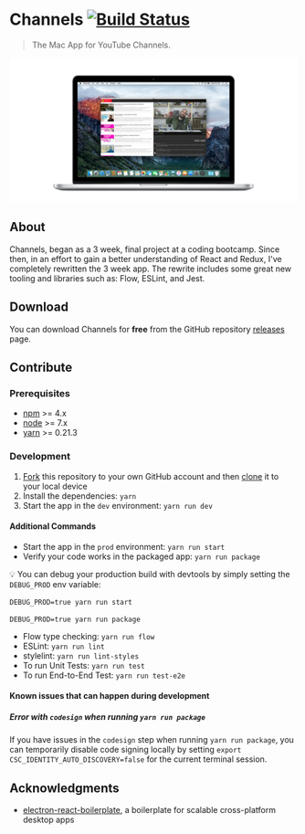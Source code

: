 # Channels [![Build Status](https://travis-ci.org/BuckyMaler/channels.svg?branch=master)](https://travis-ci.org/BuckyMaler/channels)

> The Mac App for YouTube Channels.

![Channels](internals/img/repo-banner-2.jpg)

## About

Channels, began as a 3 week, final project at a coding bootcamp. Since then, in an effort to gain a better understanding of React and Redux, I've completely rewritten the 3 week app. The rewrite includes some great new tooling and libraries such as: Flow, ESLint, and Jest.

## Download

You can download Channels for **free** from the GitHub repository [releases](https://github.com/BuckyMaler/channels/releases) page.

## Contribute

### Prerequisites

- [npm](https://www.npmjs.com/get-npm) >= 4.x
- [node](https://nodejs.org/en/download/) >= 7.x
- [yarn](https://yarnpkg.com/en/docs/install) >= 0.21.3

### Development

1. [Fork](https://help.github.com/articles/fork-a-repo/) this repository to your own GitHub account and then [clone](https://help.github.com/articles/cloning-a-repository/) it to your local device
2. Install the dependencies: `yarn`
3. Start the app in the `dev` environment: `yarn run dev`

#### Additional Commands

- Start the app in the `prod` environment: `yarn run start`
- Verify your code works in the packaged app: `yarn run package`

💡 You can debug your production build with devtools by simply setting the `DEBUG_PROD` env variable:
```
DEBUG_PROD=true yarn run start
```
```
DEBUG_PROD=true yarn run package
```

- Flow type checking: `yarn run flow`
- ESLint: `yarn run lint`
- stylelint: `yarn run lint-styles`
- To run Unit Tests: `yarn run test`
- To run End-to-End Test: `yarn run test-e2e`

#### Known issues that can happen during development

##### Error with `codesign` when running `yarn run package`

If you have issues in the `codesign` step when running `yarn run package`, you can temporarily disable code signing locally by setting `export CSC_IDENTITY_AUTO_DISCOVERY=false` for the current terminal session.

## Acknowledgments

- [electron-react-boilerplate](https://github.com/electron-react-boilerplate/electron-react-boilerplate), a boilerplate for scalable cross-platform desktop apps
